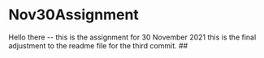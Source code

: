 # Nov30Assignment

Hello there -- this is the assignment for 30 November 2021
this is the final adjustment to the readme file for the third commit. ##